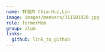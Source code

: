 ```yaml
---
name: 林珈卉 Chia-Hui,Lin 
image: images/members/311581020.jpg 
role: formerMem
group: alum
links:
  github: link_to_github 
---
```

